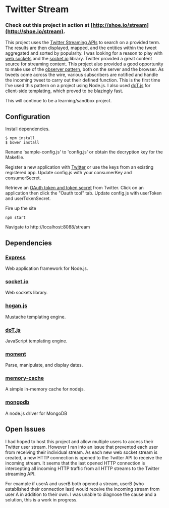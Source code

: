 # Twitter Stream

### Check out this project in action at [http://shoe.io/stream](http://shoe.io/stream).

This project uses the [Twitter Streaming APIs](https://dev.twitter.com/docs/streaming-apis) to search on a provided term. The results are then displayed, mapped, and the entities within the tweet aggregated and sorted by popularity. 
I was looking for a reason to play with [web sockets](http://en.wikipedia.org/wiki/WebSocket) and the [socket.io](http://socket.io) library. 
Twitter provided a great content source for streaming content. 
This project also provided a good opportunity to make use of the [observer pattern](http://en.wikipedia.org/wiki/Observer_pattern), both on the server and the browser. 
As tweets come across the wire, various subscribers are notified and handle the incoming tweet to carry out their defined function. This is the first time I've used this pattern on a project using Node.js. 
I also used [doT.js](http://olado.github.io/doT/) for client-side templating, which proved to be blazingly fast. 

This will continue to be a learning/sandbox project.  

## Configuration
Install dependencies. 
	
	$ npm install
	$ bower install

Rename 'sample-config.js' to 'config.js' or obtain the decryption key for the Makefile.

Register a new application with [Twitter](https://dev.twitter.com/apps) or use the keys from an existing registered app. Update config.js with your consumerKey and consumerSecret.

Retrieve an [OAuth token and token secret](https://dev.twitter.com/apps) from Twitter. 
Click on an application then click the "Oauth tool" tab. Update config.js with userToken and userTokenSecret.  

Fire up the site

	npm start

Navigate to http://localhost:8088/stream 


## Dependencies
### [Express](http://expressjs.com/)
Web application framework for Node.js.

### [socket.io](http://socket.io)
Web sockets library. 

### [hogan.js](https://github.com/twitter/hogan.js)
Mustache templating engine. 

### [doT.js](http://olado.github.io/doT/)
JavaScript templating engine. 

### [moment](https://github.com/moment/moment)
Parse, manipulate, and display dates.

### [memory-cache](https://github.com/ptarjan/node-cache)
A simple in-memory cache for nodejs. 

### [mongodb](https://github.com/mongodb/node-mongodb-native)
A node.js driver for MongoDB


## Open Issues
I had hoped to host this project and allow multiple users to access their Twitter user stream. However I ran into an issue that prevented each user from receiving their individual stream. 
As each new web socket stream is created, a new HTTP connection is opened to the Twitter API to receive the incoming stream. It seems that the last opened HTTP connection is intercepting 
all incoming HTTP traffic from all HTTP streams to the Twitter streaming API. 

For example if userA and userB both opened a stream, userB (who established their connection last) would receive the incoming stream from user A in addition to their own. 
I was unable to diagnose the cause and a solution, this is a work in progress. 

